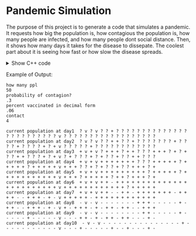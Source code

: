 # Pandemic Simulation

The purpose of this project is to generate a code that simulates a pandemic. It requests how big the population is, how contagious the population is, how many people are infected, and how many people dont social distance. Then, it shows how many days it takes for the disease to dissepate. The coolest part about it is seeing how fast or how slow the disease spreads.


<details>
  <summary>Show C++ code </summary>

```cpp:

c 
```
</details>

Example of Output:
	
```python:
how many ppl
50
probability of contagion?
.3
percent vaccinated in decimal form
.06
contact
4

current population at day1  ? v ? v ? ? + ? ? ? ? ? ? ? ? ? ? ? ? ? ? ? ? ? ? ? ? ? ? ? ? v ? ? ? ? ? ? ? ? ? ? ? ? ? ? ? ? ? ?
current population at day2  ? v ? v ? ? + + ? ? + ? ? ? ? ? ? ? + ? ? ? ? + ? ? ? ? + ? + v ? ? ? ? ? + ? ? ? ? ? ? ? ? ? ? ? ?
current population at day3  + v + v ? + + + ? + + ? ? ? + + + ? + ? + ? ? + + ? ? ? + ? + v ? + ? ? ? + ? + ? ? + ? ? + + ? ? ?
current population at day4  + v + v + + + + + + + ? ? ? + + + + + ? + + + + + ? + + + + + v + + + ? ? + ? + ? ? + ? ? + + + ? +
current population at day5  + v + v + + + + + + + + + ? + + + + + ? + + + + + + + + + + + v + + + ? + + + + + ? + + ? + + + ? +
current population at day6  + v + v + + - + + + + + + + + + + + + + + + + + + + + + + + + v + + + + + + + + + + + + ? + + + + +
current population at day7  + v + v + + - - + + - + + + + + + + - + + + + - - + + + - + - v + + + + + - + + + + + + + + + + + +
current population at day8  - v - v - - - - - - - + + + - - - - - + - + + - - + + + - + - v + - + + + - + - + + - + + - - + + +
current population at day9  - v - v - - - - - - - - + + - - - - - + - - - - - + - - - - - v - - - + + - + - + + - + + - - - + -
current population at day10  - v - v - - - - - - - - - - - - - - - + - - - - - - - - - - - v - - - + - - - - - + - - + - - - + -

```




